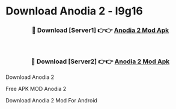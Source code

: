 # Download Anodia 2 - l9g16



<div align="center">
<h3>🔴 Download [Server1] 👉👉 <a href="https://momento.my/?title=Anodia_2">Anodia 2 Mod Apk</a></h3><br>

<h3>🔴 Download [Server2] 👉👉 <a href="https://momento.my/?title=Anodia_2">Anodia 2 Mod Apk</a></h3>
</div>



Download Anodia 2 

Free APK MOD Anodia 2 

Download Anodia 2 Mod For Android
